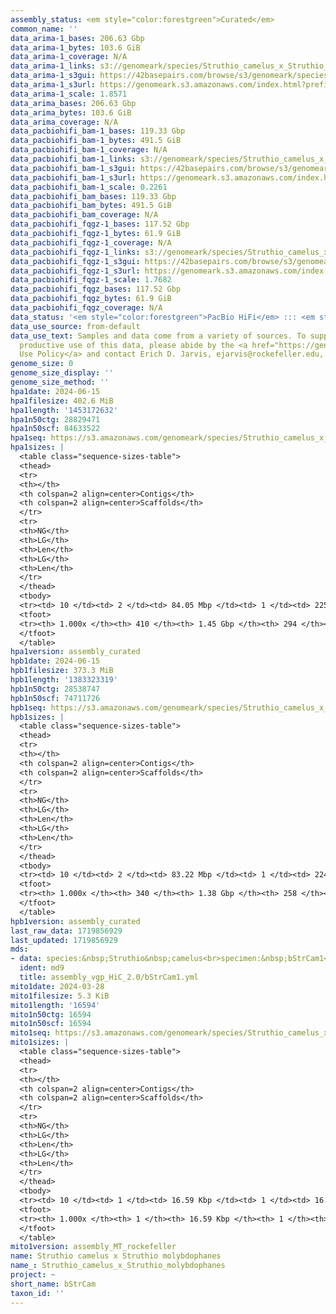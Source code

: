 ```yaml
---
assembly_status: <em style="color:forestgreen">Curated</em>
common_name: ''
data_arima-1_bases: 206.63 Gbp
data_arima-1_bytes: 103.6 GiB
data_arima-1_coverage: N/A
data_arima-1_links: s3://genomeark/species/Struthio_camelus_x_Struthio_molybdophanes/bStrCam1/genomic_data/arima/<br>
data_arima-1_s3gui: https://42basepairs.com/browse/s3/genomeark/species/Struthio_camelus_x_Struthio_molybdophanes/bStrCam1/genomic_data/arima/
data_arima-1_s3url: https://genomeark.s3.amazonaws.com/index.html?prefix=species/Struthio_camelus_x_Struthio_molybdophanes/bStrCam1/genomic_data/arima/
data_arima-1_scale: 1.8571
data_arima_bases: 206.63 Gbp
data_arima_bytes: 103.6 GiB
data_arima_coverage: N/A
data_pacbiohifi_bam-1_bases: 119.33 Gbp
data_pacbiohifi_bam-1_bytes: 491.5 GiB
data_pacbiohifi_bam-1_coverage: N/A
data_pacbiohifi_bam-1_links: s3://genomeark/species/Struthio_camelus_x_Struthio_molybdophanes/bStrCam1/genomic_data/pacbio_hifi/<br>
data_pacbiohifi_bam-1_s3gui: https://42basepairs.com/browse/s3/genomeark/species/Struthio_camelus_x_Struthio_molybdophanes/bStrCam1/genomic_data/pacbio_hifi/
data_pacbiohifi_bam-1_s3url: https://genomeark.s3.amazonaws.com/index.html?prefix=species/Struthio_camelus_x_Struthio_molybdophanes/bStrCam1/genomic_data/pacbio_hifi/
data_pacbiohifi_bam-1_scale: 0.2261
data_pacbiohifi_bam_bases: 119.33 Gbp
data_pacbiohifi_bam_bytes: 491.5 GiB
data_pacbiohifi_bam_coverage: N/A
data_pacbiohifi_fqgz-1_bases: 117.52 Gbp
data_pacbiohifi_fqgz-1_bytes: 61.9 GiB
data_pacbiohifi_fqgz-1_coverage: N/A
data_pacbiohifi_fqgz-1_links: s3://genomeark/species/Struthio_camelus_x_Struthio_molybdophanes/bStrCam1/genomic_data/pacbio_hifi/<br>
data_pacbiohifi_fqgz-1_s3gui: https://42basepairs.com/browse/s3/genomeark/species/Struthio_camelus_x_Struthio_molybdophanes/bStrCam1/genomic_data/pacbio_hifi/
data_pacbiohifi_fqgz-1_s3url: https://genomeark.s3.amazonaws.com/index.html?prefix=species/Struthio_camelus_x_Struthio_molybdophanes/bStrCam1/genomic_data/pacbio_hifi/
data_pacbiohifi_fqgz-1_scale: 1.7682
data_pacbiohifi_fqgz_bases: 117.52 Gbp
data_pacbiohifi_fqgz_bytes: 61.9 GiB
data_pacbiohifi_fqgz_coverage: N/A
data_status: '<em style="color:forestgreen">PacBio HiFi</em> ::: <em style="color:forestgreen">Arima</em>'
data_use_source: from-default
data_use_text: Samples and data come from a variety of sources. To support fair and
  productive use of this data, please abide by the <a href="https://genome10k.soe.ucsc.edu/data-use-policies/">Data
  Use Policy</a> and contact Erich D. Jarvis, ejarvis@rockefeller.edu, with any questions.
genome_size: 0
genome_size_display: ''
genome_size_method: ''
hpa1date: 2024-06-15
hpa1filesize: 402.6 MiB
hpa1length: '1453172632'
hpa1n50ctg: 28829471
hpa1n50scf: 84633522
hpa1seq: https://s3.amazonaws.com/genomeark/species/Struthio_camelus_x_Struthio_molybdophanes/bStrCam1/assembly_curated/bStrCam1.hap1.cur.20240615.fasta.gz
hpa1sizes: |
  <table class="sequence-sizes-table">
  <thead>
  <tr>
  <th></th>
  <th colspan=2 align=center>Contigs</th>
  <th colspan=2 align=center>Scaffolds</th>
  </tr>
  <tr>
  <th>NG</th>
  <th>LG</th>
  <th>Len</th>
  <th>LG</th>
  <th>Len</th>
  </tr>
  </thead>
  <tbody>
  <tr><td> 10 </td><td> 2 </td><td> 84.05 Mbp </td><td> 1 </td><td> 225.57 Mbp </td></tr><tr><td> 20 </td><td> 4 </td><td> 61.97 Mbp </td><td> 2 </td><td> 173.67 Mbp </td></tr><tr><td> 30 </td><td> 6 </td><td> 54.04 Mbp </td><td> 3 </td><td> 148.28 Mbp </td></tr><tr><td> 40 </td><td> 10 </td><td> 35.43 Mbp </td><td> 4 </td><td> 89.93 Mbp </td></tr><tr style="background-color:#cccccc;"><td> 50 </td><td> 14 </td><td style="background-color:#88ff88;"> 28.83 Mbp </td><td> 6 </td><td style="background-color:#88ff88;"> 84.63 Mbp </td></tr><tr><td> 60 </td><td> 20 </td><td> 22.60 Mbp </td><td> 7 </td><td> 70.39 Mbp </td></tr><tr><td> 70 </td><td> 27 </td><td> 15.30 Mbp </td><td> 11 </td><td> 34.55 Mbp </td></tr><tr><td> 80 </td><td> 41 </td><td> 9.25 Mbp </td><td> 16 </td><td> 25.22 Mbp </td></tr><tr><td> 90 </td><td> 62 </td><td> 4.72 Mbp </td><td> 23 </td><td> 14.16 Mbp </td></tr><tr><td> 100 </td><td> 410 </td><td> 12.52 Kbp </td><td> 294 </td><td> 12.52 Kbp </td></tr></tbody>
  <tfoot>
  <tr><th> 1.000x </th><th> 410 </th><th> 1.45 Gbp </th><th> 294 </th><th> 1.45 Gbp </th></tr>
  </tfoot>
  </table>
hpa1version: assembly_curated
hpb1date: 2024-06-15
hpb1filesize: 373.3 MiB
hpb1length: '1383323319'
hpb1n50ctg: 28538747
hpb1n50scf: 74711726
hpb1seq: https://s3.amazonaws.com/genomeark/species/Struthio_camelus_x_Struthio_molybdophanes/bStrCam1/assembly_curated/bStrCam1.hap2.cur.20240615.fasta.gz
hpb1sizes: |
  <table class="sequence-sizes-table">
  <thead>
  <tr>
  <th></th>
  <th colspan=2 align=center>Contigs</th>
  <th colspan=2 align=center>Scaffolds</th>
  </tr>
  <tr>
  <th>NG</th>
  <th>LG</th>
  <th>Len</th>
  <th>LG</th>
  <th>Len</th>
  </tr>
  </thead>
  <tbody>
  <tr><td> 10 </td><td> 2 </td><td> 83.22 Mbp </td><td> 1 </td><td> 224.66 Mbp </td></tr><tr><td> 20 </td><td> 4 </td><td> 60.65 Mbp </td><td> 2 </td><td> 171.62 Mbp </td></tr><tr><td> 30 </td><td> 7 </td><td> 36.77 Mbp </td><td> 3 </td><td> 145.08 Mbp </td></tr><tr><td> 40 </td><td> 11 </td><td> 31.45 Mbp </td><td> 4 </td><td> 86.63 Mbp </td></tr><tr style="background-color:#cccccc;"><td> 50 </td><td> 15 </td><td style="background-color:#88ff88;"> 28.54 Mbp </td><td> 5 </td><td style="background-color:#88ff88;"> 74.71 Mbp </td></tr><tr><td> 60 </td><td> 21 </td><td> 22.48 Mbp </td><td> 8 </td><td> 39.89 Mbp </td></tr><tr><td> 70 </td><td> 28 </td><td> 15.51 Mbp </td><td> 13 </td><td> 28.69 Mbp </td></tr><tr><td> 80 </td><td> 41 </td><td> 8.28 Mbp </td><td> 18 </td><td> 21.32 Mbp </td></tr><tr><td> 90 </td><td> 64 </td><td> 3.89 Mbp </td><td> 29 </td><td> 7.84 Mbp </td></tr><tr><td> 100 </td><td> 340 </td><td> 17.94 Kbp </td><td> 258 </td><td> 17.94 Kbp </td></tr></tbody>
  <tfoot>
  <tr><th> 1.000x </th><th> 340 </th><th> 1.38 Gbp </th><th> 258 </th><th> 1.38 Gbp </th></tr>
  </tfoot>
  </table>
hpb1version: assembly_curated
last_raw_data: 1719856929
last_updated: 1719856929
mds:
- data: species:&nbsp;Struthio&nbsp;camelus<br>specimen:&nbsp;bStrCam1<br>projects:&nbsp;<br>&nbsp;&nbsp;-&nbsp;vgp<br>assembled_by_group:&nbsp;Rockefeller<br>data_location:&nbsp;S3<br>release_to:&nbsp;S3<br>combine_for_curation:&nbsp;true<br>hap1:&nbsp;s3://genomeark/species/Struthio_camelus/bStrCam1/assembly_vgp_HiC_2.0/bStrCam1.HiC.hap1.20240327.fasta.gz<br>hap2:&nbsp;s3://genomeark/species/Struthio_camelus/bStrCam1/assembly_vgp_HiC_2.0/bStrCam1.HiC.hap2.20240327.fasta.gz<br>pretext_hap1:&nbsp;s3://genomeark/species/Struthio_camelus/bStrCam1/assembly_vgp_HiC_2.0/evaluation/hap1/pretext/bStrCam1_hap1_s2.pretext<br>pretext_hap2:&nbsp;s3://genomeark/species/Struthio_camelus/bStrCam1/assembly_vgp_HiC_2.0/evaluation/hap2/pretext/bStrCam1_hap2_s2.pretext<br>kmer_spectra_img:&nbsp;s3://genomeark/species/Struthio_camelus/bStrCam1/assembly_vgp_HiC_2.0/evaluation/merqury/bStrCam1_png/<br>pacbio_read_dir:&nbsp;s3://genomeark/species/Struthio_camelus/bStrCam1/genomic_data/pacbio_hifi/<br>pacbio_read_type:&nbsp;hifi<br>hic_read_dir:&nbsp;s3://genomeark/species/Struthio_camelus/bStrCam1/genomic_data/arima/<br>mito:&nbsp;s3://genomeark/species/Struthio_camelus/bStrCam1/assembly_MT_rockefeller/bStrCam1.MT.20240328.fasta.gz<br>pipeline:&nbsp;<br>&nbsp;&nbsp;-&nbsp;hifiasm&nbsp;(0.19.8+galaxy0)<br>&nbsp;&nbsp;-&nbsp;yahs&nbsp;(1.2a.2+galaxy1)<br>notes:&nbsp;This&nbsp;was&nbsp;a&nbsp;Hifiasm-HiC&nbsp;assembly&nbsp;of&nbsp;bStrCam1,&nbsp;resulting&nbsp;in&nbsp;two&nbsp;complete&nbsp;haplotypes.&nbsp;HiC&nbsp;scaffolding&nbsp;was&nbsp;performed&nbsp;with&nbsp;YaHS.&nbsp;&nbsp;The&nbsp;HiC&nbsp;prep&nbsp;kit&nbsp;used&nbsp;was&nbsp;Arima&nbsp;library&nbsp;prep.&nbsp;The&nbsp;HiC&nbsp;reads&nbsp;needed&nbsp;to&nbsp;have&nbsp;5&nbsp;bp&nbsp;trimmed&nbsp;from&nbsp;the&nbsp;5'&nbsp;end&nbsp;due&nbsp;to&nbsp;adapter&nbsp;left&nbsp;over&nbsp;from&nbsp;the&nbsp;Arima&nbsp;library&nbsp;prep&nbsp;kit.&nbsp;<br>
  ident: md9
  title: assembly_vgp_HiC_2.0/bStrCam1.yml
mito1date: 2024-03-28
mito1filesize: 5.3 KiB
mito1length: '16594'
mito1n50ctg: 16594
mito1n50scf: 16594
mito1seq: https://s3.amazonaws.com/genomeark/species/Struthio_camelus_x_Struthio_molybdophanes/bStrCam1/assembly_MT_rockefeller/bStrCam1.MT.20240328.fasta.gz
mito1sizes: |
  <table class="sequence-sizes-table">
  <thead>
  <tr>
  <th></th>
  <th colspan=2 align=center>Contigs</th>
  <th colspan=2 align=center>Scaffolds</th>
  </tr>
  <tr>
  <th>NG</th>
  <th>LG</th>
  <th>Len</th>
  <th>LG</th>
  <th>Len</th>
  </tr>
  </thead>
  <tbody>
  <tr><td> 10 </td><td> 1 </td><td> 16.59 Kbp </td><td> 1 </td><td> 16.59 Kbp </td></tr><tr><td> 20 </td><td> 1 </td><td> 16.59 Kbp </td><td> 1 </td><td> 16.59 Kbp </td></tr><tr><td> 30 </td><td> 1 </td><td> 16.59 Kbp </td><td> 1 </td><td> 16.59 Kbp </td></tr><tr><td> 40 </td><td> 1 </td><td> 16.59 Kbp </td><td> 1 </td><td> 16.59 Kbp </td></tr><tr style="background-color:#cccccc;"><td> 50 </td><td> 1 </td><td style="background-color:#ff8888;"> 16.59 Kbp </td><td> 1 </td><td style="background-color:#ff8888;"> 16.59 Kbp </td></tr><tr><td> 60 </td><td> 1 </td><td> 16.59 Kbp </td><td> 1 </td><td> 16.59 Kbp </td></tr><tr><td> 70 </td><td> 1 </td><td> 16.59 Kbp </td><td> 1 </td><td> 16.59 Kbp </td></tr><tr><td> 80 </td><td> 1 </td><td> 16.59 Kbp </td><td> 1 </td><td> 16.59 Kbp </td></tr><tr><td> 90 </td><td> 1 </td><td> 16.59 Kbp </td><td> 1 </td><td> 16.59 Kbp </td></tr><tr><td> 100 </td><td> 1 </td><td> 16.59 Kbp </td><td> 1 </td><td> 16.59 Kbp </td></tr></tbody>
  <tfoot>
  <tr><th> 1.000x </th><th> 1 </th><th> 16.59 Kbp </th><th> 1 </th><th> 16.59 Kbp </th></tr>
  </tfoot>
  </table>
mito1version: assembly_MT_rockefeller
name: Struthio camelus x Struthio molybdophanes
name_: Struthio_camelus_x_Struthio_molybdophanes
project: ~
short_name: bStrCam
taxon_id: ''
---
```

